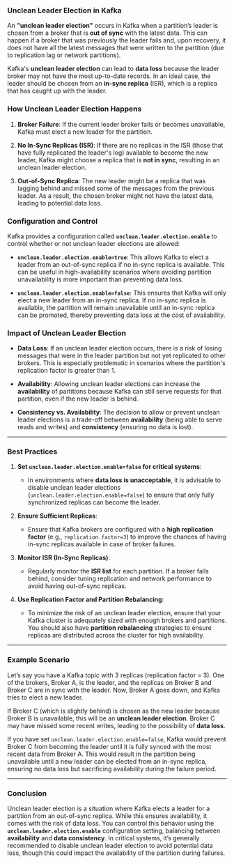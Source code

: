 ### **Unclean Leader Election in Kafka**

An **"unclean leader election"** occurs in Kafka when a partition’s leader is chosen from a broker that is **out of sync** with the latest data. This can happen if a broker that was previously the leader fails and, upon recovery, it does not have all the latest messages that were written to the partition (due to replication lag or network partitions).

Kafka's **unclean leader election** can lead to **data loss** because the leader broker may not have the most up-to-date records. In an ideal case, the leader should be chosen from an **in-sync replica** (ISR), which is a replica that has caught up with the leader.

### **How Unclean Leader Election Happens**

1. **Broker Failure**: If the current leader broker fails or becomes unavailable, Kafka must elect a new leader for the partition.
   
2. **No In-Sync Replicas (ISR)**: If there are no replicas in the ISR (those that have fully replicated the leader's log) available to become the new leader, Kafka might choose a replica that is **not in sync**, resulting in an unclean leader election.
   
3. **Out-of-Sync Replica**: The new leader might be a replica that was lagging behind and missed some of the messages from the previous leader. As a result, the chosen broker might not have the latest data, leading to potential data loss.

### **Configuration and Control**

Kafka provides a configuration called **`unclean.leader.election.enable`** to control whether or not unclean leader elections are allowed:

- **`unclean.leader.election.enable=true`**: This allows Kafka to elect a leader from an out-of-sync replica if no in-sync replica is available. This can be useful in high-availability scenarios where avoiding partition unavailability is more important than preventing data loss.
  
- **`unclean.leader.election.enable=false`**: This ensures that Kafka will only elect a new leader from an in-sync replica. If no in-sync replica is available, the partition will remain unavailable until an in-sync replica can be promoted, thereby preventing data loss at the cost of availability.

### **Impact of Unclean Leader Election**

- **Data Loss**: If an unclean leader election occurs, there is a risk of losing messages that were in the leader partition but not yet replicated to other brokers. This is especially problematic in scenarios where the partition's replication factor is greater than 1.
  
- **Availability**: Allowing unclean leader elections can increase the **availability** of partitions because Kafka can still serve requests for that partition, even if the new leader is behind.

- **Consistency vs. Availability**: The decision to allow or prevent unclean leader elections is a trade-off between **availability** (being able to serve reads and writes) and **consistency** (ensuring no data is lost). 

---

### **Best Practices**

1. **Set `unclean.leader.election.enable=false` for critical systems**:
   - In environments where **data loss is unacceptable**, it is advisable to disable unclean leader elections (`unclean.leader.election.enable=false`) to ensure that only fully synchronized replicas can become the leader.
  
2. **Ensure Sufficient Replicas**:
   - Ensure that Kafka brokers are configured with a **high replication factor** (e.g., `replication.factor=3`) to improve the chances of having in-sync replicas available in case of broker failures.
  
3. **Monitor ISR (In-Sync Replicas)**:
   - Regularly monitor the **ISR list** for each partition. If a broker falls behind, consider tuning replication and network performance to avoid having out-of-sync replicas.
  
4. **Use Replication Factor and Partition Rebalancing**:
   - To minimize the risk of an unclean leader election, ensure that your Kafka cluster is adequately sized with enough brokers and partitions. You should also have **partition rebalancing** strategies to ensure replicas are distributed across the cluster for high availability.

---

### **Example Scenario**

Let’s say you have a Kafka topic with 3 replicas (replication factor = 3). One of the brokers, Broker A, is the leader, and the replicas on Broker B and Broker C are in sync with the leader. Now, Broker A goes down, and Kafka tries to elect a new leader. 

If Broker C (which is slightly behind) is chosen as the new leader because Broker B is unavailable, this will be an **unclean leader election**. Broker C may have missed some recent writes, leading to the possibility of **data loss**.

If you have set `unclean.leader.election.enable=false`, Kafka would prevent Broker C from becoming the leader until it is fully synced with the most recent data from Broker A. This would result in the partition being unavailable until a new leader can be elected from an in-sync replica, ensuring no data loss but sacrificing availability during the failure period.

---

### **Conclusion**

Unclean leader election is a situation where Kafka elects a leader for a partition from an out-of-sync replica. While this ensures availability, it comes with the risk of data loss. You can control this behavior using the **`unclean.leader.election.enable`** configuration setting, balancing between **availability** and **data consistency**. In critical systems, it’s generally recommended to disable unclean leader election to avoid potential data loss, though this could impact the availability of the partition during failures.
